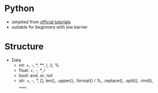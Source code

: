 # Python
+ simplied from [official tutorials](https://docs.python.org/3.8/tutorial/index.html)
+ suitable for beginners with low barrier

# Structure
+ Data
   + int: +,  -,  \*,  \*\*,  /,  //,  %
   + float: +, -, \*, /
   + bool: and, or, not
   + str: +, -, \*, [], len(), .upper(), .format() / %, .replace(), .split(), .rind(), [......](https://blog.csdn.net/marvin_wind/article/details/79903175)
